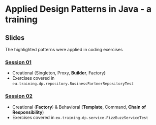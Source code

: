 # Applied Design Patterns in Java - a training

## Slides
The highlighted patterns were applied in coding exercises
### [Session 01](https://docs.google.com/presentation/d/1w5dAwnYFEj0Cfp4d2XDtjs9FbEH57BQMlJQtd55Z-6Q/)
* Creational (Singleton, Proxy, **Builder**, Factory)
* Exercises covered in `eu.training.dp.repository.BusinessPartnerRepositoryTest`
### [Session 02](https://docs.google.com/presentation/d/1qkUy7NgRXEpc1gLT1DpZLU5B2VE4G7JFWFGASfN78U8/) 
* Creational (**Factory**) & Behavioral (**Template**, Command, **Chain of Responsibility**) 
* Exercises covered in `eu.training.dp.service.FizzBuzzServiceTest`

